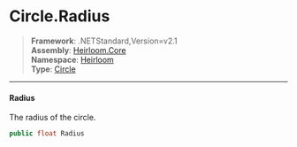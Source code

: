 # Circle.Radius

> **Framework**: .NETStandard,Version=v2.1  
> **Assembly**: [Heirloom.Core][0]  
> **Namespace**: [Heirloom][0]  
> **Type**: [Circle][1]  

--------------------------------------------------------------------------------

#### Radius

The radius of the circle.

```cs
public float Radius
```

[0]: ../Heirloom.Core.md
[1]: Heirloom.Circle.md
